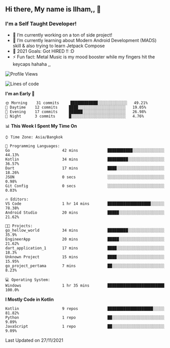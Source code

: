 ## Hi there, My name is Ilham,, 👋


### I'm a Self Taught Developer!
- 🔭 I’m currently working on a ton of side project!
- 🌱 I’m currently learning about Modern Android Development (MADS) skill & also trying to learn Jetpack Compose
- 🥅 2021 Goals: Got HIRED !! :D
- ⚡ Fun fact: Metal Music is my mood booster while my fingers hit the keycaps hahaha  ,,



<!--START_SECTION:waka-->
![Profile Views](http://img.shields.io/badge/Profile%20Views-0-blue)

![Lines of code](https://img.shields.io/badge/From%20Hello%20World%20I%27ve%20Written-383330%20lines%20of%20code-blue)

**I'm an Early 🐤** 

```text
🌞 Morning    31 commits     ████████████░░░░░░░░░░░░░   49.21% 
🌆 Daytime    12 commits     ████░░░░░░░░░░░░░░░░░░░░░   19.05% 
🌃 Evening    17 commits     ██████░░░░░░░░░░░░░░░░░░░   26.98% 
🌙 Night      3 commits      █░░░░░░░░░░░░░░░░░░░░░░░░   4.76%

```


📊 **This Week I Spent My Time On** 

```text
⌚︎ Time Zone: Asia/Bangkok

💬 Programming Languages: 
Go                       42 mins             ███████████░░░░░░░░░░░░░░   44.13% 
Kotlin                   34 mins             █████████░░░░░░░░░░░░░░░░   36.57% 
Dart                     17 mins             ████░░░░░░░░░░░░░░░░░░░░░   18.26% 
JSON                     0 secs              ░░░░░░░░░░░░░░░░░░░░░░░░░   0.98% 
Git Config               0 secs              ░░░░░░░░░░░░░░░░░░░░░░░░░   0.03%

🔥 Editors: 
VS Code                  1 hr 14 mins        ███████████████████░░░░░░   78.38% 
Android Studio           20 mins             █████░░░░░░░░░░░░░░░░░░░░   21.62%

🐱‍💻 Projects: 
go_hellow_world          34 mins             █████████░░░░░░░░░░░░░░░░   35.9% 
EngineerApp              20 mins             █████░░░░░░░░░░░░░░░░░░░░   21.62% 
dart_application_1       17 mins             ████░░░░░░░░░░░░░░░░░░░░░   18.3% 
Unknown Project          15 mins             ████░░░░░░░░░░░░░░░░░░░░░   15.95% 
go_project_pertama       7 mins              ██░░░░░░░░░░░░░░░░░░░░░░░   8.23%

💻 Operating System: 
Windows                  1 hr 35 mins        █████████████████████████   100.0%

```

**I Mostly Code in Kotlin** 

```text
Kotlin                   9 repos             ████████████████████░░░░░   81.82% 
Python                   1 repo              ██░░░░░░░░░░░░░░░░░░░░░░░   9.09% 
JavaScript               1 repo              ██░░░░░░░░░░░░░░░░░░░░░░░   9.09%

```



 Last Updated on 27/11/2021
<!--END_SECTION:waka-->

